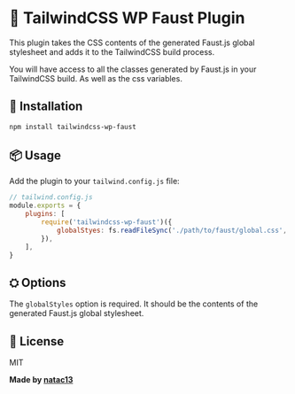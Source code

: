 # 🎨 TailwindCSS WP Faust Plugin

This plugin takes the CSS contents of the generated Faust.js global stylesheet and adds it to the TailwindCSS build process.

You will have access to all the classes generated by Faust.js in your TailwindCSS build. As well as the css variables.

## 🚀 Installation

```bash
npm install tailwindcss-wp-faust
```

## 📦 Usage

Add the plugin to your `tailwind.config.js` file:

```js
// tailwind.config.js
module.exports = {
	plugins: [
		require('tailwindcss-wp-faust')({
			globalStyes: fs.readFileSync('./path/to/faust/global.css', 'utf8'),
		}),
	],
}
```

## ⛭ Options

The `globalStyles` option is required. It should be the contents of the generated Faust.js global stylesheet.

## 🪪 License

MIT

**Made by [natac13](https://github.com/natac13)**
